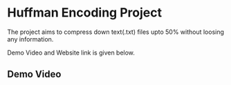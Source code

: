 # Huffman Encoding Project

The project aims to compress down text(.txt) files upto 50% without loosing any information. 

Demo Video and Website link is given below.

## Demo Video

